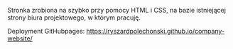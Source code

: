 Stronka zrobiona na szybko przy pomocy HTML i CSS,
na bazie istniejącej strony biura projektowego, w którym pracuję.

Deployment GitHubpages:
https://ryszardpolechonski.github.io/company-website/
